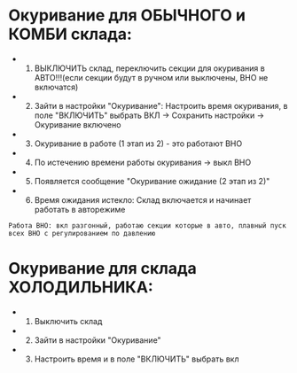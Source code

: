 # Окуривание для ОБЫЧНОГО и КОМБИ склада:

-   1. ВЫКЛЮЧИТЬ склад, переключить секции для окуривания в АВТО!!!(если секции будут в ручном или выключены, ВНО не включатся)
-   2. Зайти в настройки "Окуривание": Настроить время окуривания, в поле "ВКЛЮЧИТЬ" выбрать ВКЛ -> Сохранить настройки -> Окуривание включено
-   3. Окуривание в работе (1 этап из 2) - это работают ВНО
-   4. По истечению времени работы окуривания -> выкл ВНО
-   5. Появляется сообщение "Окуривание ожидание (2 этап из 2)"
-   6. Время ожидания истекло: Склад включается и начинает работать в авторежиме

`Работа ВНО: вкл разгонный, работаю секции которые в авто, плавный пуск всех ВНО с регулированием по давлению`

# Окуривание для склада ХОЛОДИЛЬНИКА:

-   1. Выключить склад
-   2. Зайти в настройки "Окуривание"
-   3. Настроить время и в поле "ВКЛЮЧИТЬ" выбрать вкл
